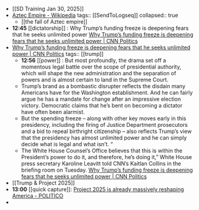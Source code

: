 - [[SD Training Jan 30, 2025]]
- [Aztec Empire - Wikipedia](https://en.wikipedia.org/wiki/Aztec_Empire)
  tags:: [[SendToLogseq]]
  collapsed:: true
	- [[the fall of Aztec empire]]
- **12:45** [[dictatorship]] : Why Trump’s funding freeze is deepening fears that he seeks unlimited power [Why Trump’s funding freeze is deepening fears that he seeks unlimited power | CNN Politics](https://www.cnn.com/2025/01/29/politics/donald-trump-funding-freeze-analysis/index.html)
- [Why Trump’s funding freeze is deepening fears that he seeks unlimited power | CNN Politics](https://www.cnn.com/2025/01/29/politics/donald-trump-funding-freeze-analysis/index.html)
  tags:: [[trump]]
	- **12:56** [[power]] : But most profoundly, the drama set off a momentous legal battle over the scope of presidential authority, which will shape the new administration and the separation of powers and is almost certain to land in the Supreme Court.
	- Trump’s brand as a bombastic disrupter reflects the disdain many Americans have for the Washington establishment. And he can fairly argue he has a mandate for change after an impressive election victory. Democratic claims that he’s bent on becoming a dictator have often been alarmist.
	- But the spending freeze – along with other key moves early in this presidency, including the firing of Justice Department prosecutors and a bid to repeal birthright citizenship – also reflects Trump’s view that the presidency has almost unlimited power and he can simply decide what is legal and what isn’t.  “
	- The White House Counsel’s Office believes that this is within the President’s power to do it, and therefore, he’s doing it,” White House press secretary Karoline Leavitt told CNN’s Kaitlan Collins in the briefing room on Tuesday. [Why Trump’s funding freeze is deepening fears that he seeks unlimited power | CNN Politics](https://www.cnn.com/2025/01/29/politics/donald-trump-funding-freeze-analysis/index.html)
- [[Trump & Project 2025]]
- **13:00** [[quick capture]]:  [Project 2025 is already massively reshaping America - POLITICO](https://www.politico.com/news/2025/01/29/trump-federal-spending-freeze-project-2025-007378)
-